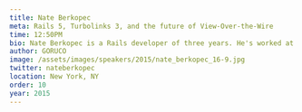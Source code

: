 ```yaml
---
title: Nate Berkopec
meta: Rails 5, Turbolinks 3, and the future of View-Over-the-Wire
time: 12:50PM
bio: Nate Berkopec is a Rails developer of three years. He's worked at several startups, and now consults to growing companies that want to rapidly iterate and test new product ideas.
author: GORUCO
image: /assets/images/speakers/2015/nate_berkopec_16-9.jpg
twitter: nateberkopec
location: New York, NY
order: 10
year: 2015
---
```

